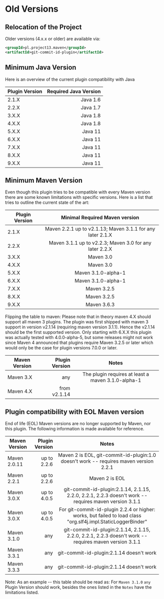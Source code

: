 # Old Versions

## Relocation of the Project
Older versions (4.x.x or older) are available via:
```xml
<groupId>pl.project13.maven</groupId>
<artifactId>git-commit-id-plugin</artifactId>
```

## Minimum Java Version
Here is an overview of the current plugin compatibility with Java

| Plugin Version  | Required Java Version |
| --------------- | ---------------------:|
| 2.1.X           | Java 1.6              |
| 2.2.X           | Java 1.7              |
| 3.X.X           | Java 1.8              |
| 4.X.X           | Java 1.8              |
| 5.X.X           | Java 11               |
| 6.X.X           | Java 11               |
| 7.X.X           | Java 11               |
| 8.X.X           | Java 11               |
| 9.X.X           | Java 11               |


## Minimum Maven Version
Even though this plugin tries to be compatible with every Maven version there are some known limitations with specific versions. Here is a list that tries to outline the current state of the art:

| Plugin Version |               Minimal Required Maven version               |
|----------------|:----------------------------------------------------------:|
| 2.1.X          | Maven 2.2.1 up to v2.1.13; Maven 3.1.1 for any later 2.1.X |
| 2.2.X          |  Maven 3.1.1 up to v2.2.3; Maven 3.0 for any later 2.2.X   |
| 3.X.X          |                         Maven 3.0                          |
| 4.X.X          |                         Maven 3.0                          |
| 5.X.X          |                    Maven 3.1.0-alpha-1                     |
| 6.X.X          |                    Maven 3.1.0-alpha-1                     |
| 7.X.X          |                        Maven 3.2.5                         |
| 8.X.X          |                        Maven 3.2.5                         |
| 9.X.X          |                        Maven 3.6.3                         |

Flipping the table to maven:
Please note that in theory maven 4.X should support all maven 3 plugins.
The plugin was first shipped with maven 3 support in version v2.1.14 (requiring maven version 3.1.1).
Hence the v2.1.14 should be the first supported version.
Only starting with 6.X.X this plugin was actually tested with 4.0.0-alpha-5,
but some releases might not work since Maven 4 announced that plugins require Maven 3.2.5 or later
which would only be the case for plugin versions 7.0.0 or later.

| Maven Version |  Plugin Version |                       Notes                        |
|---------------|----------------:|:--------------------------------------------------:|
| Maven 3.X     |             any | The plugin requires at least a maven 3.1.0-alpha-1 |
| Maven 4.X     |    from v2.1.14 |                                                    |


## Plugin compatibility with EOL Maven version
End of life (EOL) Maven versions are no longer supported by Maven, nor this plugin.
The following information is made available for reference.

| Maven Version               | Plugin Version  | Notes                                                                                                           |
| --------------------------- | ---------------:|:---------------------------------------------------------------------------------------------------------------:|
| Maven 2.0.11                | up to 2.2.6     | Maven 2 is EOL, git-commit-id-plugin:1.0 doesn't work -- requires maven version 2.2.1                           |
| Maven 2.2.1                 | up to 2.2.6     | Maven 2 is EOL                                                                                                  |
| Maven 3.0.X                 | up to 4.0.5     | git-commit-id-plugin:2.1.14, 2.1.15, 2.2.0, 2.2.1, 2.2.3  doesn't work  -- requires maven version 3.1.1         |
| Maven 3.0.X                 | up to 4.0.5     | For git-commit-id-plugin 2.2.4 or higher: works, but failed to load class "org.slf4j.impl.StaticLoggerBinder"   |
| Maven 3.1.0                 | any             | git-commit-id-plugin:2.1.14, 2.1.15, 2.2.0, 2.2.1, 2.2.3 doesn't work -- requires maven version 3.1.1           |
| Maven 3.3.1                 | any             | git-commit-id-plugin:2.1.14 doesn't work                                                                        |
| Maven 3.3.3                 | any             | git-commit-id-plugin:2.1.14 doesn't work                                                                        |

Note:
As an example -- this table should be read as: For `Maven 3.1.0` `any` Plugin Version should work, besides the ones listed in the `Notes` have the limitations listed.
